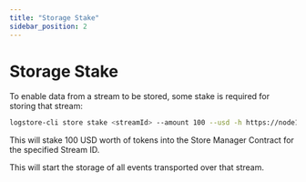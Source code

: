 ```yaml
---
title: "Storage Stake"
sidebar_position: 2
---
```


# Storage Stake

To enable data from a stream to be stored, some stake is required for storing that stream:

```bash
logstore-cli store stake <streamId> --amount 100 --usd -h https://node1.logstore.usher.so -w ...
```

This will stake 100 USD worth of tokens into the Store Manager Contract for the specified Stream ID.

This will start the storage of all events transported over that stream.
